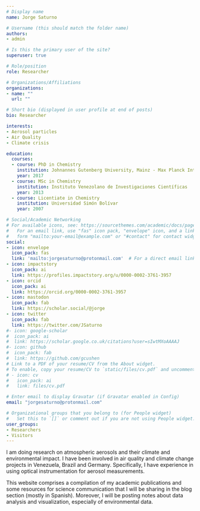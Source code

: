 ```yaml
---
# Display name
name: Jorge Saturno

# Username (this should match the folder name)
authors:
- admin

# Is this the primary user of the site?
superuser: true

# Role/position
role: Researcher

# Organizations/Affiliations
organizations:
- name: ""
  url: ""

# Short bio (displayed in user profile at end of posts)
bio: Researcher

interests:
- Aerosol particles
- Air Quality
- Climate crisis

education:
  courses:
  - course: PhD in Chemistry
    institution: Johnannes Gutenberg University, Mainz - Max Planck International Research School
    year: 2017
  - course: MSc in Chemistry
    institution: Instituto Venezolano de Investigaciones Científicas
    year: 2013
  - course: Licentiate in Chemistry
    institution: Universidad Simón Bolívar
    year: 2007

# Social/Academic Networking
# For available icons, see: https://sourcethemes.com/academic/docs/page-builder/#icons
#   For an email link, use "fas" icon pack, "envelope" icon, and a link in the
#   form "mailto:your-email@example.com" or "#contact" for contact widget.
social:
- icon: envelope
  icon_pack: fas
  link: 'mailto:jorgesaturno@protonmail.com'  # For a direct email link, use "mailto:test@example.org".
- icon: impactstory
  icon_pack: ai
  link: https://profiles.impactstory.org/u/0000-0002-3761-3957
- icon: orcid
  icon_pack: ai
  link: https://orcid.org/0000-0002-3761-3957
- icon: mastodon
  icon_pack: fab
  link: https://scholar.social/@jorge
- icon: twitter
  icon_pack: fab
  link: https://twitter.com/JSaturno
#- icon: google-scholar
#  icon_pack: ai
#  link: https://scholar.google.co.uk/citations?user=sIwtMXoAAAAJ
#- icon: github
#  icon_pack: fab
#  link: https://github.com/gcushen
# Link to a PDF of your resume/CV from the About widget.
# To enable, copy your resume/CV to `static/files/cv.pdf` and uncomment the lines below.
# - icon: cv
#   icon_pack: ai
#   link: files/cv.pdf

# Enter email to display Gravatar (if Gravatar enabled in Config)
email: "jorgesaturno@protonmail.com"

# Organizational groups that you belong to (for People widget)
#   Set this to `[]` or comment out if you are not using People widget.
user_groups:
- Researchers
- Visitors
---
```


I am doing research on atmospheric aerosols and their climate and environmental impact. I have been involved in air quality and climate change projects in Venezuela, Brazil and Germany. Specifically, I have experience in using optical instrumentation for aerosol measurements.

This website comprises a compilation of my academic publications and some resources for science communication that I will be sharing in the blog section (mostly in Spanish). Moreover, I will be posting notes about data analysis and visualization, especially of environmental data.
